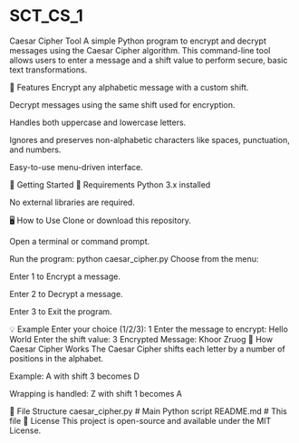 # SCT_CS_1
Caesar Cipher Tool
A simple Python program to encrypt and decrypt messages using the Caesar Cipher algorithm. This command-line tool allows users to enter a message and a shift value to perform secure, basic text transformations.

📌 Features
Encrypt any alphabetic message with a custom shift.

Decrypt messages using the same shift used for encryption.

Handles both uppercase and lowercase letters.

Ignores and preserves non-alphabetic characters like spaces, punctuation, and numbers.

Easy-to-use menu-driven interface.

🚀 Getting Started
🔧 Requirements
Python 3.x installed

No external libraries are required.

🖥️ How to Use
Clone or download this repository.

Open a terminal or command prompt.

Run the program:
python caesar_cipher.py
Choose from the menu:

Enter 1 to Encrypt a message.

Enter 2 to Decrypt a message.

Enter 3 to Exit the program.

💡 Example
Enter your choice (1/2/3): 1
Enter the message to encrypt: Hello World
Enter the shift value: 3
Encrypted Message: Khoor Zruog
🧠 How Caesar Cipher Works
The Caesar Cipher shifts each letter by a number of positions in the alphabet.

Example: A with shift 3 becomes D

Wrapping is handled: Z with shift 1 becomes A

📁 File Structure
caesar_cipher.py      # Main Python script
README.md             # This file
📜 License
This project is open-source and available under the MIT License.

